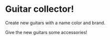 # Guitar collector! 

Create new guitars with a name color and brand. 

Give the new guitars some accessories!
